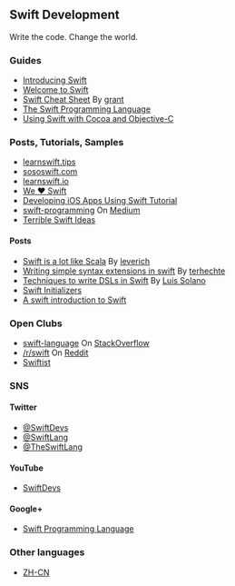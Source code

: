 ## Swift Development

Write the code. Change the world.


### Guides

* [Introducing Swift](https://developer.apple.com/swift/)
* [Welcome to Swift](https://developer.apple.com/library/prerelease/ios/referencelibrary/GettingStarted/LandingPage/index.html)
* [Swift Cheat Sheet](https://github.com/grant/swift-cheat-sheet) By [grant](https://github.com/grant)
* [The Swift Programming Language](https://itunes.apple.com/us/book/the-swift-programming-language/id881256329?mt=11)
* [Using Swift with Cocoa and Objective-C](https://developer.apple.com/library/prerelease/ios/documentation/Swift/Conceptual/BuildingCocoaApps/index.html#//apple_ref/doc/uid/TP40014216)


### Posts, Tutorials, Samples

* [learnswift.tips](http://learnswift.tips/)
* [sososwift.com](http://www.sososwift.com/)
* [learnswift.io](http://www.learnswift.io/)
* [We ❤ Swift](http://www.weheartswift.com/)
* [Developing iOS Apps Using Swift Tutorial](http://jamesonquave.com/blog/developing-ios-apps-using-swift-tutorial/)
* [swift-programming](https://medium.com/swift-programming/) On [Medium](https://medium.com/)
* [Terrible Swift Ideas](http://terribleswiftideas.tumblr.com)

#### Posts

* [Swift is a lot like Scala](https://leverich.github.io/swiftislikescala/) By [leverich](https://github.com/leverich)
* [Writing simple syntax extensions in swift](http://appventure.me/2014/06/08/writing-simple-syntax-extensions-in-swift/) By [terhechte](http://appventure.me)
* [Techniques to write DSLs in Swift](https://speakerdeck.com/luisobo/techniques-to-write-dsls-in-swift) By [Luis Solano](https://github.com/luisobo)
* [Swift Initializers](http://ashfurrow.com/blog/swift-initializers)
* [A swift introduction to Swift](http://www.slideshare.net/giordano/a-swift-introduction-to-swift?qid=df16580b-6d8b-4083-b9c8-b9879e867356&v=qf1&b=&from_search=1)


### Open Clubs

* [swift-language](http://stackoverflow.com/questions/tagged/swift-language) On [StackOverflow](http://stackoverflow.com/)
* [/r/swift](http://www.reddit.com/r/swift/) On [Reddit](http://www.reddit.com/)
* [Swiftist](http://swiftist.org)


### SNS

#### Twitter

* [@SwiftDevs](http://twitter.com/SwiftDevs)
* [@SwiftLang](https://twitter.com/SwiftLang)
* [@TheSwiftLang](https://twitter.com/TheSwiftLang)

#### YouTube

* [SwiftDevs](https://www.youtube.com/user/SwiftDevs)

#### Google+

* [Swift Programming Language](https://plus.google.com/communities/113458166730005193635)


### Other languages

* [ZH-CN](/README.md)
